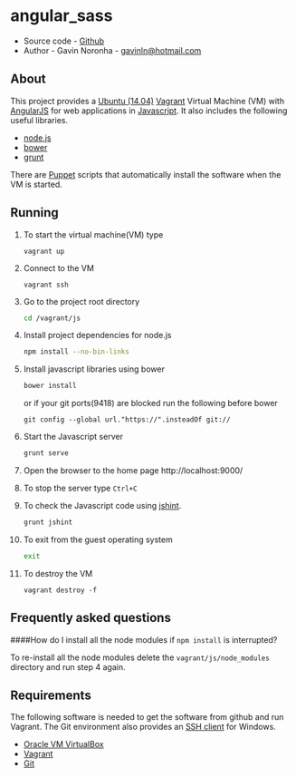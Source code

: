 angular_sass
============

* Source code - [Github][1]
* Author - Gavin Noronha - <gavinln@hotmail.com>

[1]: https://github.com/gavinln/angular_vm.git

About
-----

This project provides a [Ubuntu (14.04)][2] [Vagrant][3] Virtual Machine (VM) with [AngularJS][4] for web applications in [Javascript][5]. It also includes the following useful libraries.

[2]: http://releases.ubuntu.com/trusty/
[3]: http://www.vagrantup.com/
[4]: http://angularjs.org/
[5]: https://developer.mozilla.org/en-US/docs/Web/JavaScript

* [node.js][6]
* [bower][7]
* [grunt][8]


There are [Puppet][9] scripts that automatically install the software when the VM is started.

[6]: http://nodejs.org/
[7]: http://bower.io/
[8]: http://gruntjs.com/
[9]: http://puppetlabs.com/

Running
-------

1. To start the virtual machine(VM) type

    ```
    vagrant up
    ```

2. Connect to the VM

    ```
    vagrant ssh
    ```

3. Go to the project root directory

    ```bash
    cd /vagrant/js
    ```

4. Install project dependencies for node.js

    ```bash
    npm install --no-bin-links
    ```

5. Install javascript libraries using bower


    ```bash
    bower install
    ```

    or if your git ports(9418) are blocked run the following before bower

    ```
    git config --global url."https://".insteadOf git://
    ```

6. Start the Javascript server

    ```bash
    grunt serve
    ```

7. Open the browser to the home page
http://localhost:9000/

8. To stop the server type `Ctrl+C`

9. To check the Javascript code using [jshint][10].

    ```bash
    grunt jshint
    ```

10. To exit from the guest operating system

    ```bash
    exit
    ```


11. To destroy the VM

    ```
    vagrant destroy -f
    ```

[10]: http://www.jshint.com/

Frequently asked questions
--------------------------

####How do I install all the node modules if `npm install` is interrupted?

To re-install all the node modules delete the `vagrant/js/node_modules`
directory and run step 4 again.


Requirements
------------

The following software is needed to get the software from github and run
Vagrant. The Git environment also provides an [SSH  client][11] for Windows.

* [Oracle VM VirtualBox][12]
* [Vagrant][13]
* [Git][14]

[11]: http://en.wikipedia.org/wiki/Secure_Shell
[12]: https://www.virtualbox.org/
[13]: http://vagrantup.com/
[14]: http://git-scm.com/

